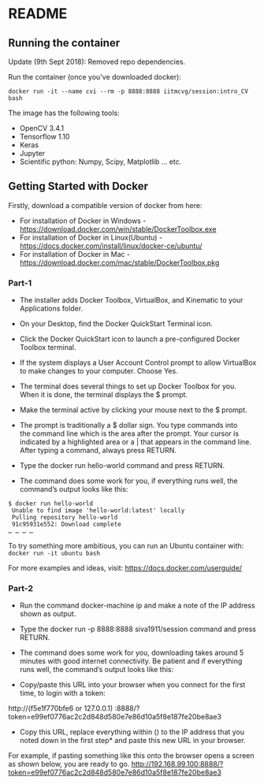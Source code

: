 # README

## Running the container

Update (9th Sept 2018): Removed repo dependencies.

Run the container (once you've downloaded docker):

```
docker run -it --name cvi --rm -p 8888:8888 iitmcvg/session:intro_CV bash
```

The image has the following tools:

* OpenCV 3.4.1
* Tensorflow 1.10
* Keras
* Jupyter
* Scientific python: Numpy, Scipy, Matplotlib ... etc.

## Getting Started with Docker 

Firstly, download a compatible version of docker from here:

* For installation of Docker in Windows - https://download.docker.com/win/stable/DockerToolbox.exe 
* For installation of Docker in Linux(Ubuntu) - https://docs.docker.com/install/linux/docker-ce/ubuntu/   
* For installation of Docker in Mac -   
https://download.docker.com/mac/stable/DockerToolbox.pkg  


### Part-1 

* The installer adds Docker Toolbox, VirtualBox, and Kinematic to your Applications folder.   
* On your Desktop, find the Docker QuickStart Terminal icon.  
* Click the Docker QuickStart icon to launch a pre-configured Docker Toolbox terminal.    
* If the system displays a User Account Control prompt to allow VirtualBox to make changes to your computer. Choose Yes.  
* The terminal does several things to set up Docker Toolbox for you. When it is done, the terminal displays the $ prompt.  

* Make the terminal active by clicking your mouse next to the $ prompt.
* The prompt is traditionally a $ dollar sign. You type commands into the command line which is the area after the prompt. Your cursor is indicated by a highlighted area or a | that appears in the command line. After typing a command, always press RETURN.


* Type the docker run hello-world command and press RETURN.
* The command does some work for you, if everything runs well, the command’s output looks like this:

```
$ docker run hello-world
 Unable to find image 'hello-world:latest' locally
 Pulling repository hello-world
 91c95931e552: Download complete
… … … …
```
 To try something more ambitious, you can run an Ubuntu container with:
` docker run -it ubuntu bash`

 For more examples and ideas, visit: https://docs.docker.com/userguide/

### Part-2

* Run the command docker-machine ip and make a note of the IP address shown as output.

* Type the docker run -p 8888:8888 siva1911/session command and press RETURN.

* The command does some work for you, downloading takes around 5 minutes with good internet connectivity. Be patient and if everything runs well, the command’s output looks like this:

* Copy/paste this URL into your browser when you connect for the first time, to login with a token:

http://(f5e1f770bfe6 or 127.0.0.1) :8888/?token=e99ef0776ac2c2d848d580e7e86d10a5f8e187fe20be8ae3

* Copy this URL, replace everything within () to the IP address that you noted down in the first step* and paste this new URL in your browser.


For example, if pasting something like this onto the browser opens a screen as shown below, you are ready to go.  http://192.168.99.100:8888/?token=e99ef0776ac2c2d848d580e7e86d10a5f8e187fe20be8ae3


